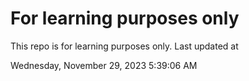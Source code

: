 # For learning purposes only
This repo is for learning purposes only.
Last updated at

Wednesday, November 29, 2023 5:39:06 AM

